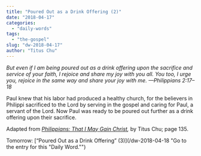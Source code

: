 ```yaml
---
title: "Poured Out as a Drink Offering (2)"
date: "2018-04-17"
categories: 
  - "daily-words"
tags: 
  - "the-gospel"
slug: "dw-2018-04-17"
author: "Titus Chu"
---
```


_But even if I am being poured out as a drink offering upon the sacrifice and service of your faith, I rejoice and share my joy with you all. You too, I urge you, rejoice in the same way and share your joy with me._ _—Philippians 2:17–18_

Paul knew that his labor had produced a healthy church, for the believers in Philippi sacrificed to the Lord by serving in the gospel and caring for Paul, a servant of the Lord. Now Paul was ready to be poured out further as a drink offering upon their sacrifice.

Adapted from _[Philippians: That I May Gain Christ](/book-philippians/ "Go to the listing for this book."),_ by Titus Chu; page 135.

Tomorrow: [“Poured Out as a Drink Offering” (3)](/dw-2018-04-18 "Go to the entry for this "Daily Word."")
